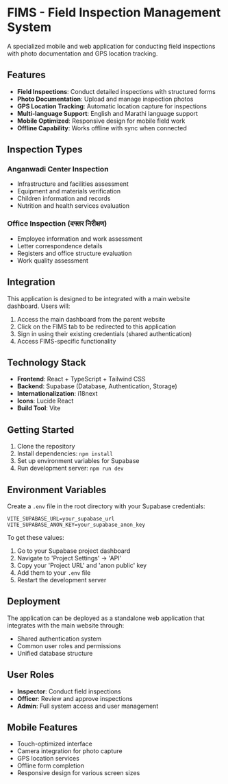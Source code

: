 # FIMS - Field Inspection Management System

A specialized mobile and web application for conducting field inspections with photo documentation and GPS location tracking.

## Features

- **Field Inspections**: Conduct detailed inspections with structured forms
- **Photo Documentation**: Upload and manage inspection photos
- **GPS Location Tracking**: Automatic location capture for inspections
- **Multi-language Support**: English and Marathi language support
- **Mobile Optimized**: Responsive design for mobile field work
- **Offline Capability**: Works offline with sync when connected

## Inspection Types

### Anganwadi Center Inspection
- Infrastructure and facilities assessment
- Equipment and materials verification
- Children information and records
- Nutrition and health services evaluation

### Office Inspection (दफ्तर निरीक्षण)
- Employee information and work assessment
- Letter correspondence details
- Registers and office structure evaluation
- Work quality assessment

## Integration

This application is designed to be integrated with a main website dashboard. Users will:

1. Access the main dashboard from the parent website
2. Click on the FIMS tab to be redirected to this application
3. Sign in using their existing credentials (shared authentication)
4. Access FIMS-specific functionality

## Technology Stack

- **Frontend**: React + TypeScript + Tailwind CSS
- **Backend**: Supabase (Database, Authentication, Storage)
- **Internationalization**: i18next
- **Icons**: Lucide React
- **Build Tool**: Vite

## Getting Started

1. Clone the repository
2. Install dependencies: `npm install`
3. Set up environment variables for Supabase
4. Run development server: `npm run dev`

## Environment Variables

Create a `.env` file in the root directory with your Supabase credentials:

```
VITE_SUPABASE_URL=your_supabase_url
VITE_SUPABASE_ANON_KEY=your_supabase_anon_key
```

To get these values:
1. Go to your Supabase project dashboard
2. Navigate to 'Project Settings' -> 'API'
3. Copy your 'Project URL' and 'anon public' key
4. Add them to your `.env` file
5. Restart the development server

## Deployment

The application can be deployed as a standalone web application that integrates with the main website through:

- Shared authentication system
- Common user roles and permissions
- Unified database structure

## User Roles

- **Inspector**: Conduct field inspections
- **Officer**: Review and approve inspections
- **Admin**: Full system access and user management

## Mobile Features

- Touch-optimized interface
- Camera integration for photo capture
- GPS location services
- Offline form completion
- Responsive design for various screen sizes